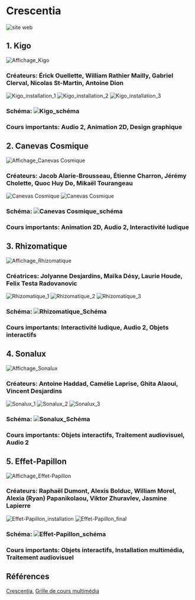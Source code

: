 # Crescentia
![site web](Médias/crescentia_siteweb.png)

## 1. Kigo
![Affichage_Kigo]()

### Créateurs: Érick Ouellette, William Rathier Mailly, Gabriel Clerval, Nicolas St-Martin, Antoine Dion


![Kigo_installation_1]()
![Kigo_installation_2]()
![Kigo_installation_3]()

### Schéma: ![Kigo_schéma]()

### Cours importants: Audio 2, Animation 2D, Design graphique

## 2. Canevas Cosmique
![Affichage_Canevas Cosmique]()

### Créateurs: Jacob Alarie-Brousseau, Étienne Charron, Jérémy Cholette, Quoc Huy Do, Mikaël Tourangeau


![Canevas Cosmique]()
![Canevas Cosmique]()

### Schéma: ![Canevas Cosmique_schéma]()

### Cours importants: Animation 2D, Audio 2, Interactivité ludique  

## 3. Rhizomatique
![Affichage_Rhizomatique]()

### Créatrices: Jolyanne Desjardins, Maïka Désy, Laurie Houde, Felix Testa Radovanovic


![Rhizomatique_1]()
![Rhizomatique_2]()
![Rhizomatique_3]()

### Schéma: ![Rhizomatique_Schéma]()

### Cours importants: Interactivité ludique, Audio 2, Objets interactifs

## 4. Sonalux
![Affichage_Sonalux]()

### Créateurs: Antoine Haddad, Camélie Laprise, Ghita Alaoui, Vincent Desjardins


![Sonalux_1]()
![Sonalux_2]()
![Sonalux_3]()

### Schéma: ![Sonalux_Schéma]()

### Cours importants: Objets interactifs, Traitement audiovisuel, Audio 2

## 5. Effet-Papillon
![Affichage_Effet-Papillon]()

### Créateurs: Raphaël Dumont, Alexis Bolduc, William Morel, Alexia (Ryan) Papanikolaou, Viktor Zhuravlev, Jasmine Lapierre


![Effet-Papillon_installation]()
![Effet-Papillon_final]()

### Schéma: ![Effet-Papillon_schéma]()

### Cours importants: Objets interactifs, Installation multimédia, Traitement audiovisuel

## Références

[Crescentia](https://tim-montmorency.com/2024/), [Grille de cours multimédia](https://www.cmontmorency.qc.ca/programmes/nos-programmes-detudes/techniques/techniques-dintegration-multimedia/grille-de-cours/)
